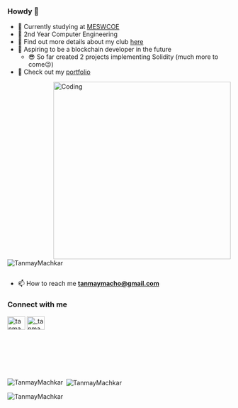 ### Howdy 👋

- 🔭 Currently studying at [MESWCOE](https://mescoe.mespune.org/)
- 🌱 2nd Year Computer Engineering
- 👯 Find out more details about my club [here](https://github.com/Avinya-co)
- 🤔 Aspiring to be a blockchain developer in the future
  - 😎 So far created 2 projects implementing Solidity (much more to come😉)
- 🧾 Check out my [portfolio](https://tanmaymachkar.github.io/resume-profile/)

<img align="right" alt="Coding" width="400" src="https://i.giphy.com/media/v1.Y2lkPTc5MGI3NjExY2I2eWlodzRsb2FyNGtmeGxmNGpsM2phN3E5YjB5dDdpaDRiaG1nMCZlcD12MV9pbnRlcm5hbF9naWZfYnlfaWQmY3Q9Zw/qgQUggAC3Pfv687qPC/giphy.gif">

<p align="left"> <img src="https://komarev.com/ghpvc/?username=TanmayMachkar&label=Profile%20views&color=0e75b6&style=flat" alt="TanmayMachkar" /> </p>

<p align="left"> <a href="https://twitter.com/" target="blank"><img src="https://img.shields.io/twitter/follow/?logo=twitter&style=for-the-badge" alt="" /></a> </p>

- 📫 How to reach me **tanmaymacho@gmail.com**

<h3 align="left">Connect with me</h3>
<p align="left">
<a href="https://www.linkedin.com/in/tanmay-machkar-9369a0299" target="blank"><img align="center" src="https://raw.githubusercontent.com/rahuldkjain/github-profile-readme-generator/master/src/images/icons/Social/linked-in-alt.svg" alt="tanmay-machkar-9369a0299" height="30" width="40" /></a>
<a href="https://www.instagram.com/_tanmayyy12/" target="blank"><img align="center" src="https://raw.githubusercontent.com/rahuldkjain/github-profile-readme-generator/master/src/images/icons/Social/instagram.svg" alt="_tanmayyy12" height="30" width="40" /></a>
</p>

<br></br>

<br></br>


<p><img align="left" src="https://github-readme-stats.vercel.app/api/top-langs?username=TanmayMachkar&show_icons=true&locale=en&layout=compact" alt="TanmayMachkar" /></p>

<p>&nbsp;<img align="center" src="https://github-readme-stats.vercel.app/api?username=TanmayMachkar&show_icons=true&locale=en" alt="TanmayMachkar" /></p>

<p><img align="center" src="https://github-readme-streak-stats.herokuapp.com/?user=TanmayMachkar&" alt="TanmayMachkar" /></p>
